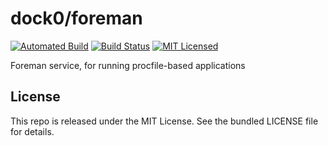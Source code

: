 dock0/foreman
=======

[![Automated Build](https://img.shields.io/docker/build/dock0/foreman.svg)](https://hub.docker.com/r/dock0/foreman/)
[![Build Status](https://img.shields.io/travis/com/dock0/foreman.svg)](https://travis-ci.com/dock0/foreman)
[![MIT Licensed](http://img.shields.io/badge/license-MIT-green.svg)](https://tldrlegal.com/license/mit-license)

Foreman service, for running procfile-based applications

## License

This repo is released under the MIT License. See the bundled LICENSE file for details.

